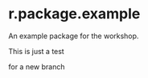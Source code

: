 # r.package.example


An example package for the workshop.


This is just a test


for a new branch
